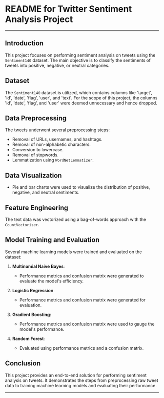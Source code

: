 
# README for Twitter Sentiment Analysis Project

---

## Introduction
This project focuses on performing sentiment analysis on tweets using the `Sentiment140` dataset. The main objective is to classify the sentiments of tweets into positive, negative, or neutral categories.

## Dataset
The `Sentiment140` dataset is utilized, which contains columns like 'target', 'id', 'date', 'flag', 'user', and 'text'. For the scope of this project, the columns 'id', 'date', 'flag', and 'user' were deemed unnecessary and hence dropped.

## Data Preprocessing
The tweets underwent several preprocessing steps:
- Removal of URLs, usernames, and hashtags.
- Removal of non-alphabetic characters.
- Conversion to lowercase.
- Removal of stopwords.
- Lemmatization using `WordNetLemmatizer`.

## Data Visualization
- Pie and bar charts were used to visualize the distribution of positive, negative, and neutral sentiments.

## Feature Engineering
The text data was vectorized using a bag-of-words approach with the `CountVectorizer`.

## Model Training and Evaluation
Several machine learning models were trained and evaluated on the dataset:

1. **Multinomial Naive Bayes**:
   - Performance metrics and confusion matrix were generated to evaluate the model's efficiency.
  
2. **Logistic Regression**:
   - Performance metrics and confusion matrix were generated for evaluation.
   
3. **Gradient Boosting**:
   - Performance metrics and confusion matrix were used to gauge the model's performance.
   
4. **Random Forest**:
   - Evaluated using performance metrics and a confusion matrix.

## Conclusion
This project provides an end-to-end solution for performing sentiment analysis on tweets. It demonstrates the steps from preprocessing raw tweet data to training machine learning models and evaluating their performance.

---


